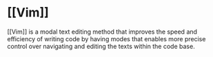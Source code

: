 # [[Vim]]

[[Vim]] is a modal text editing method that improves the speed and efficiency of writing code by having modes that enables more precise control over navigating and editing the texts within the code base.